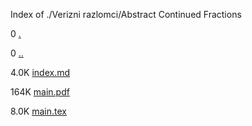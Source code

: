 Index of ./Verizni razlomci/Abstract Continued Fractions

0 [.](.)

0 [..](..)

4.0K [index.md](index.md)

164K [main.pdf](main.pdf)

8.0K [main.tex](main.tex)


